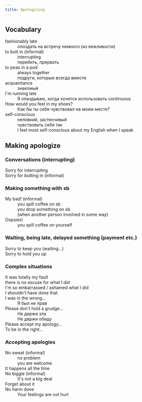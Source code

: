 ```yaml
---
title: Apologizing
---
```


## Vocabulary

<dl>

<dt>fashionably late
<dd>опоздать на встречу немного (из вежливости)

<dt>to butt in (informal)
<dd>interrupting 
<dd>перебить, прервать

<dt>to peas in a pod
<dd>always together
<dd>подруги, которые всегда вместе

<dt>acquaintance
<dd>знакомый

<dt>I'm running late
<dd>Я опаздываю, когда хочется использовать continuous

<dt>How would you feel in my shoes?
<dd>Как бы ты себя чувствовал на моем месте?

<dt>self-conscious
<dd>неловкий, застенчивый
<dd>чувствовать себя так
<dd>I feel most self-conscious about my English when I speak

</dl>

## Making apologize

### Conversations (interrupting)

<dl>

<dt>Sorry for interrupting

<dt> Sorry for butting in (informal)

</dl>


### Making something with sb

<dl>
<dt>My bad! (informal)
<dd>you spill coffee on sb
<dd>you drop something on sb
<dd>(when another person involved in some way)

<dt>Oopsies!
<dd>you spill coffee on yourself
</dl>


### Waiting, being late, delayed something (payment etc.)
<dl>

<dt>Sorry to keep you (waiting...)

<dt>Sorry to hold you up 

</dl>

### Complex situations

<dl>
<dt>It was totally my fault

<dt>there is no excuse for what I did

<dt>I'm so embarrassed / ashamed what I did

<dt>I shouldn't have done that

<dt>I was in the wrong...
<dd> Я был не прав

<dt>Please don't hold a grudge...
<dd> Не держи зла
<dd> Не держи обиду


<dt>Please accept my apology...

<dt>To be in the right...

</dl>

### Accepting apologies

<dl>

<dt>No sweat (informal)
<dd>no problem
<dd>you are welcome

<dt> It happens all the time

<dt>No biggie (informal)
<dd>It's not a big deal

<dt>Forget about it

<dt>No harm done
<dd>Your feelings are not hurt

</dl>
